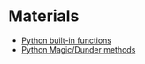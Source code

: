 # Materials
- [Python built-in functions](https://docs.python.org/3/library/functions.html)
- [Python Magic/Dunder methods](https://www.tutorialsteacher.com/python/magic-methods-in-python)